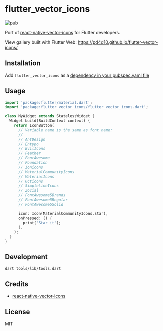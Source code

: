 # flutter_vector_icons

[![pub](https://img.shields.io/pub/v/flutter_vector_icons.svg)](https://pub.dev/packages/flutter_vector_icons)

Port of [react-native-vector-icons](https://github.com/oblador/react-native-vector-icons) for Flutter developers.

View gallery built with Flutter Web: https://pd4d10.github.io/flutter-vector-icons/

## Installation

Add `flutter_vector_icons` as a [dependency in your pubspec.yaml file](https://flutter.dev/docs/development/packages-and-plugins/using-packages)

## Usage

```dart
import 'package:flutter/material.dart';
import 'package:flutter_vector_icons/flutter_vector_icons.dart';

class MyWidget extends StatelessWidget {
  Widget build(BuildContext context) {
    return IconButton(
      // Variable name is the same as font name:
      //
      // AntDesign
      // Entypo
      // EvilIcons
      // Feather
      // FontAwesome
      // Foundation
      // Ionicons
      // MaterialCommunityIcons
      // MaterialIcons
      // Octicons
      // SimpleLineIcons
      // Zocial
      // FontAwesome5Brands
      // FontAwesome5Regular
      // FontAwesome5Solid

      icon: Icon(MaterialCommunityIcons.star),
      onPressed: () {
        print('Star it');
      },
    );
  }
}
```

## Development

```sh
dart tools/lib/tools.dart
```

## Credits

- [react-native-vector-icons](https://github.com/oblador/react-native-vector-icons)

## License

MIT
